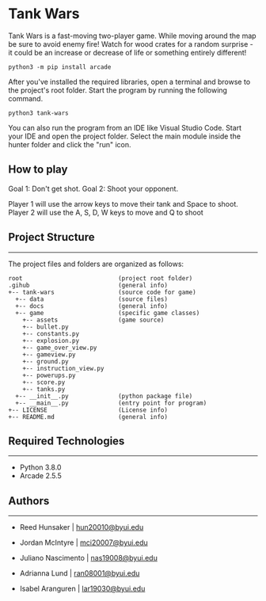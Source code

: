 # Tank Wars 

Tank Wars is a fast-moving two-player game. While moving around the map be sure
to avoid enemy fire! Watch for wood crates for a random surprise - it could be
an increase or decrease of life or something entirely different!

```
python3 -m pip install arcade
```
After you've installed the required libraries, open a terminal and browse to the 
project's root folder. Start the program by running the following command.

```
python3 tank-wars
```
You can also run the program from an IDE like Visual Studio Code. Start your IDE 
and open the project folder. Select the main module inside the hunter folder and 
click the "run" icon.


## How to play

Goal 1: Don't get shot.
Goal 2: Shoot your opponent.

Player 1 will use the arrow keys to move their tank and Space to shoot.
Player 2 will use the A, S, D, W keys to move and Q to shoot

## Project Structure
---
The project files and folders are organized as follows:
```
root                           (project root folder)
.gihub                         (general info) 
+-- tank-wars                  (source code for game)
  +-- data                     (source files)
  +-- docs                     (general info)
  +-- game                     (specific game classes)
    +-- assets                 (game source) 
    +-- bullet.py
    +-- constants.py 
    +-- explosion.py
    +-- game_over_view.py
    +-- gameview.py
    +-- ground.py
    +-- instruction_view.py
    +-- powerups.py
    +-- score.py
    +-- tanks.py   
  +-- __init__.py              (python package file)
  +-- __main__.py              (entry point for program)
+-- LICENSE                    (License info)
+-- README.md                  (general info)

```

## Required Technologies
---
* Python 3.8.0
* Arcade 2.5.5

## Authors
---
* Reed Hunsaker | hun20010@byui.edu

* Jordan McIntyre | mci20007@byui.edu

* Juliano Nascimento | nas19008@byui.edu

* Adrianna Lund | ran08001@byui.edu

* Isabel Aranguren | lar19030@byui.edu
